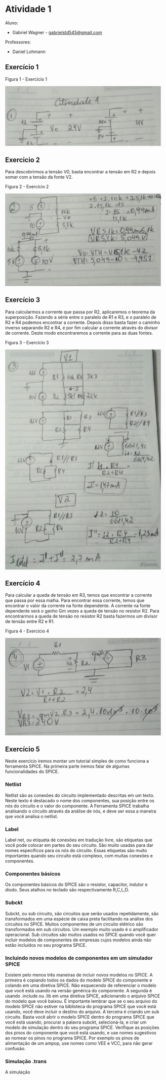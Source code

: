 # Atividade 1
Aluno: 
* Gabriel Wagner - <gabrielstd545@gmail.com>

Professores: 
* Daniel Lohmann

## Exercício 1

Figura 1 - Exercício 1

![](1.jpg)

## Exercicio 2

Para descobrirmos a tensão V0, basta encontrar a tensão em R2 e depois somar com a tensão da fonte V2.

Figura 2 - Exercício 2

![](2.jpg)

## Exercício 3

Para calcularmos a corrente que passa por R2, aplicaremos o teorema da superposição.
Fazendo a série entre o paralelo de R1 e R3, e o paralelo de R2 e R4 podemos encontrar a corrente.
Depois disso basta fazer o caminho inverso separando R2 e R4, e por fim calcular a corrente através do divisor de corrente. Deste modo encontraremos a corrente para as duas fontes.

Figura 3 - Exercício 3

![](3.jpg)

## Exercício 4

Para calcular a queda de tensão em R3, temos que encontrar a corrente que passa por essa malha. Para encontrar essa corrente, temos que encontrar o valor da corrente na fonte dependente.
A corrente na fonte dependente será o ganho Gm vezes a queda de tensão no resistor R2.
Para encontrarmos a queda de tensão no resistor R2 basta fazermos um divisor de tensão entre R2 e R1.

Figura 4 - Exercício 4

![](4.jpg)

## Exercício 5

Neste exercício iremos montar um tutorial simples de como funciona a ferramenta SPICE.
Na primeira parte iremos falar de algumas funcionalidades do SPICE.

### Netlist
Netlist são as conexões do circuito implementado descritas em um texto.
Neste texto é destacado o nome dos componentes, sua posição entre os nós do circuito e o valor do componente.
A Ferramenta SPICE trabalha analisando o circuito através da análise de nós, e deve ser essa a maneira que você analisa o netlist.

### Label
Label net, ou etiqueta de conexões em tradução livre, são etiquetas que você pode colocar em partes do seu circuito. São muito usadas para dar nomes específicos para os nós do circuito.
Essas etiquetas são muito importantes quando seu circuito está complexo, com muitas conexões e componentes.

### Componentes básicos
Os componentes básicos do SPICE são o resistor, capacitor, indutor e diodo. Seus atalhos no teclado são respectivamente R,C,L,D.

### Subckt
Subckt, ou sub circuito, são circuitos que serão usados repetidamente, são transformados em uma espécie de caixa preta facilitando na análise dos circuitos no SPICE.
Muitos componentes de um circuito elétrico são transformados em sub circuitos. Um exemplo muito usado é o amplificador operacional.
Sub circuitos são muitos usados no SPICE quando você quer incluir modelos de componentes de empresas cujos modelos ainda não estão incluídos no seu programa SPICE.

### Incluindo novos modelos de componentes em um simulador SPICE
Existem pelo menos três maneiras de incluir novos modelos no SPICE.
A primeira é copiando todos os dados do modelo SPICE do componente e colando em uma diretiva SPICE. Não esquecendo de referenciar o modelo que você está usando na versão genérica do componente.
A segunda é usando .include ou .lib em uma diretiva SPICE, adicionando o arquivo SPICE do modelo que você baixou. É importante lembrar que se o seu arquivo do modelo SPICE não estiver na biblioteca do programa SPICE que você está usando, você deve incluir o destino do arquivo.
A terceira é criando um sub circuito. Basta você abrir o modelo SPICE dentro do programa SPICE que você está usando, procurar a palavra subckt, selecioná-la, e criar um modelo de simulação dentro do seu programa SPICE. Verifique as posições dos pinos do componente que você está usando, e use nomes sugestivos ao nomear os pinos no programa SPICE.
Por exemplo os pinos de alimentação de um ampop, use nomes como VEE e VCC, para não gerar confusão.

### Simulação .trans
A simulação


